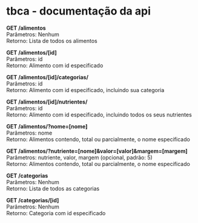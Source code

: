 tbca - documentação da api
====

**GET /alimentos**<br>
Parâmetros: Nenhum<br>
Retorno: Lista de todos os alimentos


**GET /alimentos/[id]**<br>
Parâmetros: id<br>
Retorno: Alimento com id especificado


**GET /alimentos/[id]/categorias/**<br>
Parâmetros: id<br>
Retorno: Alimento com id especificado, incluindo sua categoria


**GET /alimentos/[id]/nutrientes/**<br>
Parâmetros: id<br>
Retorno: Alimento com id especificado, incluindo todos os seus nutrientes


**GET /alimentos/?nome=[nome]**<br>
Parâmetros: nome<br>
Retorno: Alimentos contendo, total ou parcialmente, o nome especificado


**GET /alimentos/?nutriente=[nome]&valor=[valor]&margem=[margem]**<br>
Parâmetros: nutriente, valor, margem (opcional, padrão: 5)<br>
Retorno: Alimentos contendo, total ou parcialmente, o nome especificado


**GET /categorias**<br>
Parâmetros: Nenhum<br>
Retorno: Lista de todos as categorias


**GET /categorias/[id]**<br>
Parâmetros: Nenhum<br>
Retorno: Categoria com id especificado